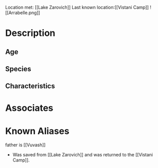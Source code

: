 Location met: [[Lake Zarovich]]
Last known location:[[Vistani Camp]]
![[Arrabelle.png]]
# Description

## Age

## Species

## Characteristics

# Associates

# Known Aliases
father is [[Vuvash]]


* Was saved from [[Lake Zarovich]] and was returned to the [[Vistani Camp]]. 